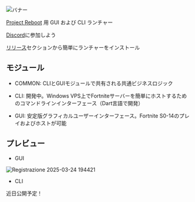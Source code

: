 ![バナー](https://i.imgur.com/p0P4tcI.png)

[Project Reboot](https://github.com/Milxnor/Project-Reboot-3.0/) 用 GUI および CLI ランチャー

[Discord](https://discord.gg/rebootmp)に参加しよう

[リリース](https://github.com/Auties00/Reboot-Launcher/releases/)セクションから簡単にランチャーをインストール

## モジュール

- COMMON: CLIとGUIモジュールで共有される共通ビジネスロジック
  
- CLI: 開発中。Windows VPS上でFortniteサーバーを簡単にホストするためのコマンドラインインターフェース（Dart言語で開発）
  
- GUI: 安定版グラフィカルユーザーインターフェース。Fortnite S0-14のプレイおよびホストが可能

## プレビュー

- GUI
  
![Registrazione 2025-03-24 194421](https://github.com/user-attachments/assets/f3452969-76ba-49e7-b707-42754bacad70)

- CLI
  
近日公開予定！